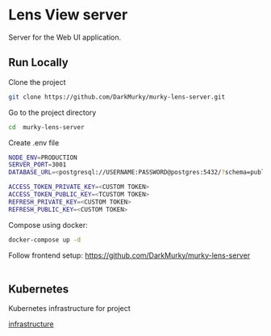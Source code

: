 # Lens View server
Server for the Web UI application.


## Run Locally


Clone the project

```bash
git clone https://github.com/DarkMurky/murky-lens-server.git
```

Go to the project directory

```bash
cd  murky-lens-server
```
Create .env file
```bash
NODE_ENV=PRODUCTION
SERVER_PORT=3001
DATABASE_URL=<postgresql://USERNAME:PASSWORD@postgres:5432/?schema=public>

ACCESS_TOKEN_PRIVATE_KEY=<CUSTOM TOKEN>
ACCESS_TOKEN_PUBLIC_KEY=<TCUSTOM TOKEN>
REFRESH_PRIVATE_KEY=<CUSTOM TOKEN>
REFRESH_PUBLIC_KEY=<CUSTOM TOKEN>
```

Compose using docker:

```bash
docker-compose up -d
```
Follow frontend setup:
https://github.com/DarkMurky/murky-lens-server
<br/>
<br/>

## Kubernetes

Kubernetes infrastructure for project

[infrastructure](https://github.com/DarkMurky/murky-view-infrasturcture)